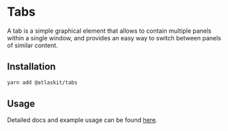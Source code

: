 # Tabs

A tab is a simple graphical element that allows to contain multiple panels within a single window, and provides an easy way to switch between panels of similar content.

## Installation

```sh
yarn add @atlaskit/tabs
```

## Usage

Detailed docs and example usage can be found [here](https://atlaskit.atlassian.com/packages/core/tabs).
